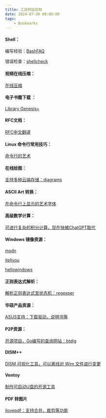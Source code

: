 ```yaml
---
title: 工具网站存档
date: 2024-07-30 00:00:00
tags:
    - Bookmarks
---
```


####	Shell：

编写经验：[BashFAQ](https://mywiki.wooledge.org/BashFAQ/05)

错误检查：[shellcheck](https://www.shellcheck.net/)



####	视频在线压缩：

[在线压缩](https://compress-video.file-converter-online.com/)



####	电子书籍下载 ：

[Library Genesis+](https://llhlf.com/)



####	RFC文档：

[RFC中文翻译](https://rfc2cn.com/index.html)



####	Linux 命令行常用技巧：

[命令行的艺术](https://github.com/jlevy/the-art-of-command-line/blob/master/README-zh.md#%E6%97%A5%E5%B8%B8%E4%BD%BF%E7%94%A8)



####	在线绘图：

[支持多种云端存储：diagrams](https://app.diagrams.net/)



####	ASCII Art 转换：

[在命令行上显示的艺术字体](https://patorjk.com/software/taag/#p=testall&h=0&v=0&f=Relief2&t=Agent%20Start)



####	高级数学计算：

[可进行复杂的积分计算，现在快被ChatGPT取代](https://www.wolframalpha.com/)



####	Windows 镜像资源：

[msdn](https://msdn.itellyou.cn/)

[itellyou](https://next.itellyou.cn/)

[hellowindows](https://hellowindows.cn/)



####	正则表达式解析：

[解析正则表达式至状态机：regexper](https://regexper.com/)



####	华硕产品资源：

[ASUS支持：下载驱动，说明书等](https://www.asus.com.cn/support/)



####	P2P资源：

[开源项目，Go编写的查询网站：btdig](https://btdig.com/index.htm)



####    DISM++
[DISM 可视化工具，可以离线对 Wim 文件进行变更](https://github.com/Chuyu-Team/Dism-Multi-language)



####    Ventoy
[制作可启动U盘的开源工具](https://www.ventoy.net/cn/)



####    PDF 转图片
[ilovepdf：支持合并，裁剪等功能](https://www.ilovepdf.com/pdf_to_jpg)



